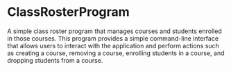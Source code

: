# ClassRosterProgram

A simple class roster program that manages courses and students enrolled in those courses. 
This program provides a simple command-line interface that allows users to interact with 
the application and perform actions such as creating a course, removing a course, enrolling 
students in a course, and dropping students from a course. 
